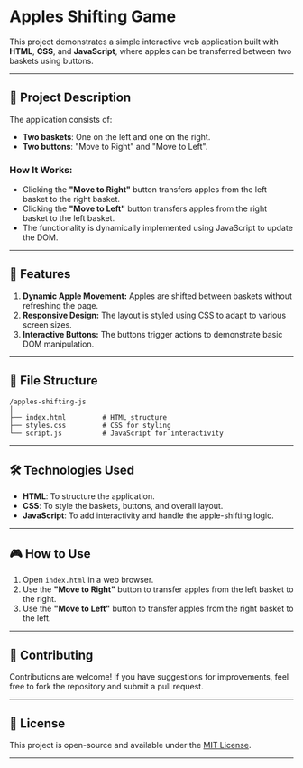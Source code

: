 # Apples Shifting Game

This project demonstrates a simple interactive web application built with **HTML**, **CSS**, and **JavaScript**, where apples can be transferred between two baskets using buttons.

---

## 📝 **Project Description**

The application consists of:
- **Two baskets**: One on the left and one on the right.
- **Two buttons**: "Move to Right" and "Move to Left".

### **How It Works:**
- Clicking the **"Move to Right"** button transfers apples from the left basket to the right basket.
- Clicking the **"Move to Left"** button transfers apples from the right basket to the left basket.
- The functionality is dynamically implemented using JavaScript to update the DOM.

---

## 🚀 **Features**

1. **Dynamic Apple Movement:** Apples are shifted between baskets without refreshing the page.
2. **Responsive Design:** The layout is styled using CSS to adapt to various screen sizes.
3. **Interactive Buttons:** The buttons trigger actions to demonstrate basic DOM manipulation.

---

## 📂 **File Structure**

```
/apples-shifting-js
│
├── index.html         # HTML structure
├── styles.css         # CSS for styling
└── script.js          # JavaScript for interactivity
```

---

## 🛠️ **Technologies Used**

- **HTML**: To structure the application.
- **CSS**: To style the baskets, buttons, and overall layout.
- **JavaScript**: To add interactivity and handle the apple-shifting logic.

---

## 🎮 **How to Use**

1. Open `index.html` in a web browser.
2. Use the **"Move to Right"** button to transfer apples from the left basket to the right.
3. Use the **"Move to Left"** button to transfer apples from the right basket to the left.

---

## 🤝 **Contributing**

Contributions are welcome! If you have suggestions for improvements, feel free to fork the repository and submit a pull request.

---

## 📝 **License**

This project is open-source and available under the [MIT License](LICENSE).

---
